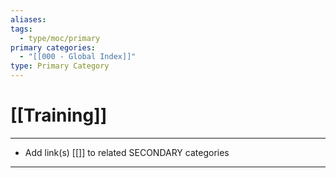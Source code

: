 ```yaml
---
aliases:
tags:
  - type/moc/primary
primary categories:
  - "[[000 - Global Index]]"
type: Primary Category
---
```

# [[Training]]

***

* Add link(s) [[]] to related SECONDARY categories

***
